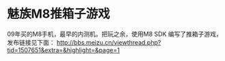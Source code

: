 魅族M8推箱子游戏
===
09年买的M8手机，最早的内测机。把玩之余，使用M8 SDK 编写了推箱子游戏，发布链接见下面：
<http://bbs.meizu.cn/viewthread.php?tid=1507651&extra=&highlight=&page=1>

